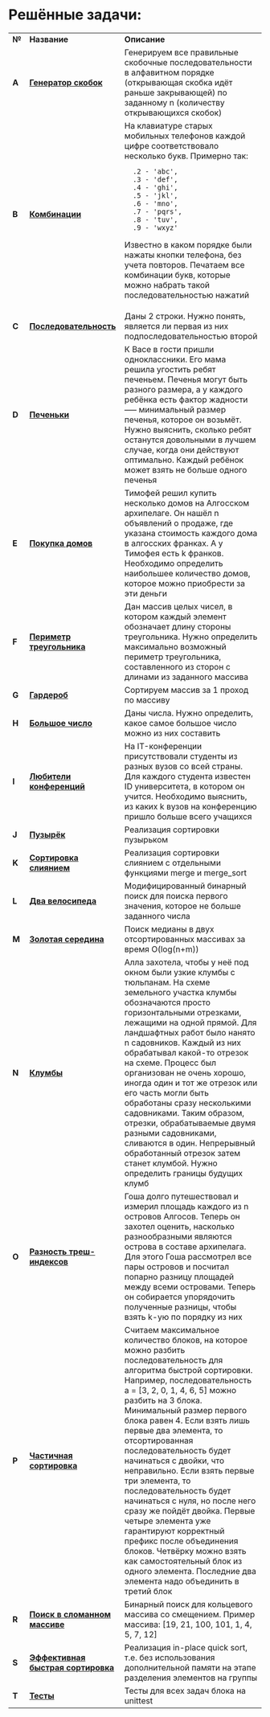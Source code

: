 <!DOCTYPE html>
<html>
  <head>
    <meta charset="utf-8">
  </head>
  <body>
  <h1>Решённые задачи:</h1>
  <table>
    <tr>
      <td><b>№</b></td>
      <td><b>Название</b></td>
      <td><b>Описание</b></td>
    </tr>
    <tr>
      <td><b>A</b></td>
      <td><a href="https://github.com/ilkaxd/Yandex-Practicum-Python-Developer/blob/main/4.%20Блок%20алгоритмов/3.%20Рекурсия%20и%20сортировки/task_1.py" target="_blank"><b>Генератор скобок</b></a></td>
      <td>
      Генерируем все правильные скобочные последовательности в алфавитном порядке (открывающая скобка идёт раньше закрывающей) по заданному n (количеству открывающихся скобок)
      </td>
    </tr>
    <tr>
      <td><b>B</b></td>
      <td><a href="https://github.com/ilkaxd/Yandex-Practicum-Python-Developer/blob/main/4.%20Блок%20алгоритмов/3.%20Рекурсия%20и%20сортировки/task_2.py" target="_blank"><b>Комбинации</b></a></td>
      <td>
      На клавиатуре старых мобильных телефонов каждой цифре соответствовало несколько букв. Примерно так:

      .2 - 'abc',
      .3 - 'def',
      .4 - 'ghi',
      .5 - 'jkl',
      .6 - 'mno',
      .7 - 'pqrs',
      .8 - 'tuv',
      .9 - 'wxyz'

Известно в каком порядке были нажаты кнопки телефона, без учета повторов. Печатаем все комбинации букв, которые можно набрать такой последовательностью нажатий
    </td>
  </tr>
  <tr>
    <td><b>C</b></td>
    <td><a href="https://github.com/ilkaxd/Yandex-Practicum-Python-Developer/blob/main/4.%20Блок%20алгоритмов/3.%20Рекурсия%20и%20сортировки/task_3.py" target="_blank"><b>Последовательность</b></a></td>
    <td>Даны 2 строки. Нужно понять, является ли первая из них подпоследовательностью второй</td>
  </tr>
  <tr>
    <td><b>D</b></td>
    <td><a href="https://github.com/ilkaxd/Yandex-Practicum-Python-Developer/blob/main/4.%20Блок%20алгоритмов/3.%20Рекурсия%20и%20сортировки/task_4.py" target="_blank"><b>Печеньки</b></a></td>
    <td>
    К Васе в гости пришли одноклассники. Его мама решила угостить ребят печеньем. Печенья могут быть разного размера, а у каждого ребёнка есть фактор жадности —– минимальный размер печенья, которое он возьмёт. Нужно выяснить, сколько ребят останутся довольными в лучшем случае, когда они действуют оптимально. Каждый ребёнок может взять не больше одного печенья
    </td>
  </tr>
  <tr>
    <td><b>E</b></td>
    <td><a href="https://github.com/ilkaxd/Yandex-Practicum-Python-Developer/blob/main/4.%20Блок%20алгоритмов/3.%20Рекурсия%20и%20сортировки/task_5.py" target="_blank"><b>Покупка домов</b></a></td>
    <td>
    Тимофей решил купить несколько домов на Алгосском архипелаге. Он нашёл n объявлений о продаже, где указана стоимость каждого дома в алгосских франках. А у Тимофея есть k франков. Необходимо определить наибольшее количество домов, которое можно приобрести за эти деньги
    </td>
  </tr>     
  <tr>
    <td><b>F</b></td>
    <td><a href="https://github.com/ilkaxd/Yandex-Practicum-Python-Developer/blob/main/4.%20Блок%20алгоритмов/3.%20Рекурсия%20и%20сортировки/task_6.py" target="_blank"><b>Периметр треугольника</b></a></td>
    <td>
    Дан массив целых чисел, в котором каждый элемент обозначает длину стороны треугольника. Нужно определить максимально возможный периметр треугольника, составленного из сторон с длинами из заданного массива
    </td>
  </tr>     
  <tr>
    <td><b>G</b></td>
    <td><a href="https://github.com/ilkaxd/Yandex-Practicum-Python-Developer/blob/main/4.%20Блок%20алгоритмов/3.%20Рекурсия%20и%20сортировки/task_7.py" target="_blank"><b>Гардероб</b></a></td>
    <td>
    Сортируем массив за 1 проход по массиву
    </td>
  </tr>     
  <tr>
    <td><b>H</b></td>
    <td><a href="https://github.com/ilkaxd/Yandex-Practicum-Python-Developer/blob/main/4.%20Блок%20алгоритмов/3.%20Рекурсия%20и%20сортировки/task_8.py" target="_blank"><b>Большое число</b></a></td>
    <td>
    Даны числа. Нужно определить, какое самое большое число можно из них составить
    </td>
  </tr>     
  <tr>
    <td><b>I</b></td>
    <td><a href="https://github.com/ilkaxd/Yandex-Practicum-Python-Developer/blob/main/4.%20Блок%20алгоритмов/3.%20Рекурсия%20и%20сортировки/task_9.py" target="_blank"><b>Любители конференций</b></a></td>
    <td>
    На IT-конференции присутствовали студенты из разных вузов со всей страны. Для каждого студента известен ID университета, в котором он учится. Необходимо выяснить, из каких k вузов на конференцию пришло больше всего учащихся
    </td>
  </tr>     
  <tr>
    <td><b>J</b></td>
    <td><a href="https://github.com/ilkaxd/Yandex-Practicum-Python-Developer/blob/main/4.%20Блок%20алгоритмов/3.%20Рекурсия%20и%20сортировки/task_10.py" target="_blank"><b>Пузырёк</b></a></td>
    <td>
    Реализация сортировки пузырьком
    </td>
  </tr>
  <tr>     
    <td><b>K</b></td>
    <td><a href="https://github.com/ilkaxd/Yandex-Practicum-Python-Developer/blob/main/4.%20Блок%20алгоритмов/3.%20Рекурсия%20и%20сортировки/task_11.py" target="_blank"><b>Сортировка слиянием</b></a></td>
    <td>
    Реализация сортировки слиянием с отдельными функциями merge и merge_sort
    </td>
  </tr>     
  <tr>
    <td><b>L</b></td>
    <td><a href="https://github.com/ilkaxd/Yandex-Practicum-Python-Developer/blob/main/4.%20Блок%20алгоритмов/3.%20Рекурсия%20и%20сортировки/task_12.py" target="_blank"><b>Два велосипеда</b></a></td>
    <td>
    Модифицированный бинарный поиск для поиска первого значения, которое не больше заданного числа
    </td>
  </tr>     
  <tr>
    <td><b>M</b></td>
    <td><a href="https://github.com/ilkaxd/Yandex-Practicum-Python-Developer/blob/main/4.%20Блок%20алгоритмов/3.%20Рекурсия%20и%20сортировки/task_13.py" target="_blank"><b>Золотая середина</b></a></td>
    <td>
    Поиск медианы в двух отсортированных массивах за время O(log(n+m))
    </td>
  </tr>
  <tr>
    <td><b>N</b></td>
    <td><a href="https://github.com/ilkaxd/Yandex-Practicum-Python-Developer/blob/main/4.%20Блок%20алгоритмов/3.%20Рекурсия%20и%20сортировки/task_14.py" target="_blank"><b>Клумбы</b></a></td>
    <td>
    Алла захотела, чтобы у неё под окном были узкие клумбы с тюльпанам. На схеме земельного участка клумбы обозначаются просто горизонтальными отрезками, лежащими на одной прямой. Для ландшафтных работ было нанято n садовников. Каждый из них обрабатывал какой-то отрезок на схеме. Процесс был организован не очень хорошо, иногда один и тот же отрезок или его часть могли быть обработаны сразу несколькими садовниками. Таким образом, отрезки, обрабатываемые двумя разными садовниками, сливаются в один. Непрерывный обработанный отрезок затем станет клумбой. Нужно определить границы будущих клумб
    </td>
  </tr>
  <tr>
    <td><b>O</b></td>
    <td><a href="https://github.com/ilkaxd/Yandex-Practicum-Python-Developer/blob/main/4.%20Блок%20алгоритмов/3.%20Рекурсия%20и%20сортировки/task_15.py" target="_blank"><b>Разность треш-индексов</b></a></td>
    <td>
    Гоша долго путешествовал и измерил площадь каждого из n островов Алгосов. Теперь он захотел оценить, насколько разнообразными являются острова в составе архипелага. Для этого Гоша рассмотрел все пары островов и посчитал попарно разницу площадей между всеми островами. Теперь он собирается упорядочить полученные разницы, чтобы взять k-ую по порядку из них
    </td>
  </tr>
  <tr>
    <td><b>P</b></td>
    <td><a href="https://github.com/ilkaxd/Yandex-Practicum-Python-Developer/blob/main/4.%20Блок%20алгоритмов/3.%20Рекурсия%20и%20сортировки/task_16.py" target="_blank"><b>Частичная сортировка</b></a></td>
    <td>
    Считаем максимальное количество блоков, на которое можно разбить последовательность для алгоритма быстрой сортировки. Например, последовательность a = [3, 2, 0, 1, 4, 6, 5] можно разбить на 3 блока. Минимальный размер первого блока равен 4. Если взять лишь первые два элемента, то отсортированная последовательность будет начинаться с двойки, что неправильно. Если взять первые три элемента, то последовательность будет начинаться с нуля, но после него сразу же пойдёт двойка. Первые четыре элемента уже гарантируют корректный префикс после объединения блоков. Четвёрку можно взять как самостоятельный блок из одного элемента. Последние два элемента надо объединить в третий блок
    </td>
  </tr>
  <tr>
    <td><b>R</b></td>
    <td><a href="https://github.com/ilkaxd/Yandex-Practicum-Python-Developer/blob/main/4.%20Блок%20алгоритмов/3.%20Рекурсия%20и%20сортировки/final_1.py" target="_blank"><b>Поиск в сломанном массиве</b></a></td>
    <td>
    Бинарный поиск для кольцевого массива со смещением. Пример массива: [19, 21, 100, 101, 1, 4, 5, 7, 12]
    </td>
  </tr>
  <tr>
    <td><b>S</b></td>
    <td><a href="https://github.com/ilkaxd/Yandex-Practicum-Python-Developer/blob/main/4.%20Блок%20алгоритмов/3.%20Рекурсия%20и%20сортировки/final_2.py" target="_blank"><b>Эффективная быстрая сортировка</b></a></td>
    <td>
    Реализация in-place quick sort, т.е. без использования дополнительной памяти на этапе разделения элементов на группы
    </td>
  </tr>
  <tr>
    <td><b>T</b></td>
    <td><a href="https://github.com/ilkaxd/Yandex-Practicum-Python-Developer/blob/main/4.%20Блок%20алгоритмов/3.%20Рекурсия%20и%20сортировки/tests.py" target="_blank"><b>Тесты</b></a></td>
    <td>Тесты для всех задач блока на unittest</td>
  </tr>
  </table>
  </body>
</html>
